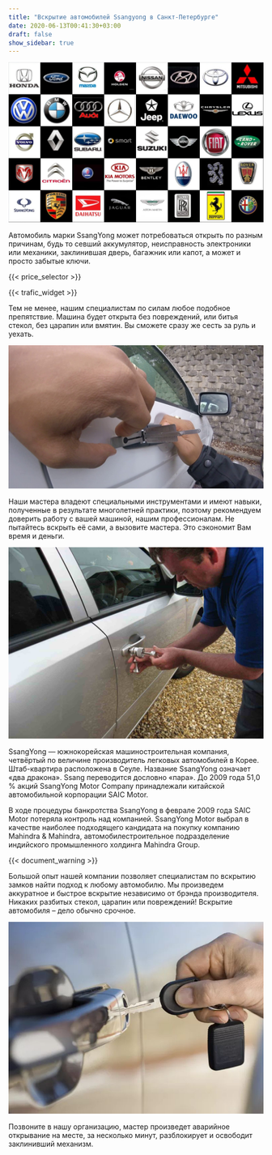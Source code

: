 ```yaml
---
title: "Вскрытие автомобилей Ssangyong в Санкт-Петербурге"
date: 2020-06-13T00:41:30+03:00
draft: false
show_sidebar: true
---
```


![логотипы авто](car_logo.jpg)

Автомобиль марки SsangYong может потребоваться открыть по разным причинам, будь то севший аккумулятор, неисправность электроники или механики, заклинившая дверь, багажник или капот, а может и просто забытые ключи. 

{{< price_selector >}}

{{< trafic_widget >}}

Тем не менее, нашим специалистам по силам любое подобное препятствие. Машина будет открыта без повреждений, или битья стекол, без царапин или вмятин. Вы сможете сразу же сесть за руль и уехать.

![вскрытие машины без повреждений](car.jpg)

Наши мастера владеют специальными инструментами и имеют навыки, полученные в результате многолетней практики, поэтому рекомендуем доверить работу с вашей машиной, нашим профессионалам. Не пытайтесь вскрыть её сами, а вызовите мастера. Это сэкономит Вам время и деньги.

![процесс вскртия авто](car_open.jpg)

SsangYong — южнокорейская машиностроительная компания, четвёртый по величине производитель легковых автомобилей в Корее. Штаб-квартира расположена в Сеуле. Название SsangYong означает «два дракона». Ssang переводится дословно «пара». До 2009 года 51,0 % акций SsangYong Motor Company принадлежали китайской автомобильной корпорации SAIC Motor. 

В ходе процедуры банкротства SsangYong в феврале 2009 года SAIC Motor потеряла контроль над компанией. SsangYong Motor выбрал в качестве наиболее подходящего кандидата на покупку компанию Mahindra & Mahindra, автомобилестроительное подразделение индийского промышленного холдинга Mahindra Group.

{{< document_warning >}}

Большой опыт нашей компании позволяет специалистам по вскрытию замков найти подход к любому автомобилю. Мы произведем аккуратное и быстрое вскрытие независимо от брэнда производителя. Никаких разбитых стекол, царапин или повреждений! Вскрытие автомобиля – дело обычно срочное. 

![ключ от авто](car_key.jpg)

Позвоните в нашу организацию, мастер произведет аварийное открывание на месте, за несколько минут, разблокирует и освободит заклинивший механизм.